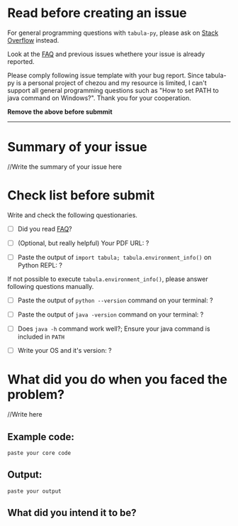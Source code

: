 # Read before creating an issue

For general programming questions with `tabula-py`, please ask on [Stack Overflow](https://stackoverflow.com/) instead.

Look at the [FAQ](https://github.com/chezou/tabula-py#faq) and previous issues whethere your issue is already reported.

Please comply following issue template with your bug report. Since tabula-py is a personal project of chezou and my resource is limited, I can't support all general programming questions such as "How to set PATH to java command on Windows?". Thank you for your cooperation.

**Remove the above before submmit**

------

# Summary of your issue

//Write the summary of your issue here

# Check list before submit

Write and check the following questionaries.

- [ ] Did you read [FAQ](https://tabula-py.readthedocs.io/en/latest/faq.html)?

- [ ] (Optional, but really helpful) Your PDF URL: ?

- [ ] Paste the output of `import tabula; tabula.environment_info()` on Python REPL: ?

If not possible to execute `tabula.environment_info()`, please answer following questions manually.

- [ ] Paste the output of `python --version` command on your terminal: ?
- [ ] Paste the output of `java -version` command on your terminal: ?
- [ ] Does `java -h` command work well?; Ensure your java command is included in `PATH`
- [ ] Write your OS and it's version: ?


# What did you do when you faced the problem?

//Write here

## Example code:

```
paste your core code
```


## Output:

```
paste your output
```

## What did you intend it to be?

